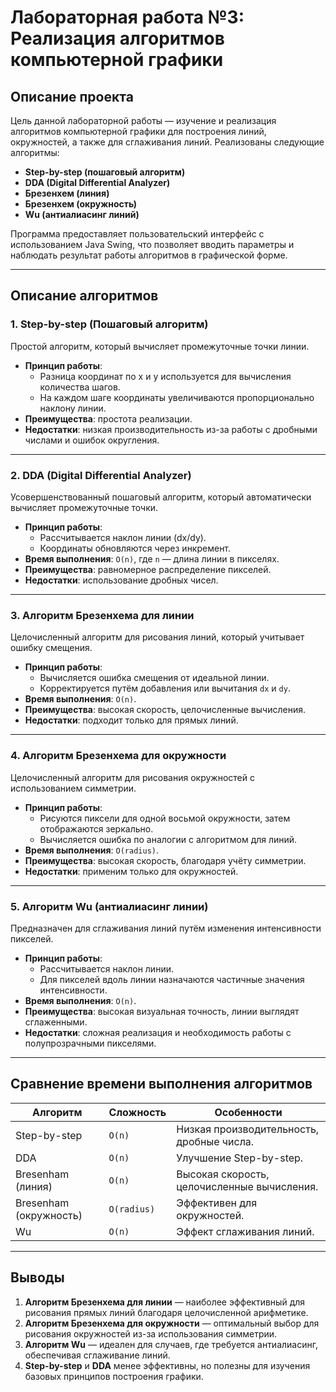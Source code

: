 # Лабораторная работа №3: Реализация алгоритмов компьютерной графики

## Описание проекта

Цель данной лабораторной работы — изучение и реализация алгоритмов компьютерной графики для построения линий, окружностей, а также для сглаживания линий. Реализованы следующие алгоритмы:

- **Step-by-step (пошаговый алгоритм)**  
- **DDA (Digital Differential Analyzer)**  
- **Брезенхем (линия)**  
- **Брезенхем (окружность)**  
- **Wu (антиалиасинг линий)**  

Программа предоставляет пользовательский интерфейс с использованием Java Swing, что позволяет вводить параметры и наблюдать результат работы алгоритмов в графической форме.

---

## Описание алгоритмов

### 1. Step-by-step (Пошаговый алгоритм)
Простой алгоритм, который вычисляет промежуточные точки линии.  
- **Принцип работы**:
  - Разница координат по x и y используется для вычисления количества шагов.
  - На каждом шаге координаты увеличиваются пропорционально наклону линии.
- **Преимущества**: простота реализации.  
- **Недостатки**: низкая производительность из-за работы с дробными числами и ошибок округления.  

---

### 2. DDA (Digital Differential Analyzer)
Усовершенствованный пошаговый алгоритм, который автоматически вычисляет промежуточные точки.  
- **Принцип работы**:
  - Рассчитывается наклон линии (dx/dy).
  - Координаты обновляются через инкремент.  
- **Время выполнения**: `O(n)`, где `n` — длина линии в пикселях.  
- **Преимущества**: равномерное распределение пикселей.  
- **Недостатки**: использование дробных чисел.  

---

### 3. Алгоритм Брезенхема для линии
Целочисленный алгоритм для рисования линий, который учитывает ошибку смещения.  
- **Принцип работы**:
  - Вычисляется ошибка смещения от идеальной линии.
  - Корректируется путём добавления или вычитания `dx` и `dy`.  
- **Время выполнения**: `O(n)`.  
- **Преимущества**: высокая скорость, целочисленные вычисления.  
- **Недостатки**: подходит только для прямых линий.  

---

### 4. Алгоритм Брезенхема для окружности
Целочисленный алгоритм для рисования окружностей с использованием симметрии.  
- **Принцип работы**:
  - Рисуются пиксели для одной восьмой окружности, затем отображаются зеркально.
  - Вычисляется ошибка по аналогии с алгоритмом для линий.  
- **Время выполнения**: `O(radius)`.  
- **Преимущества**: высокая скорость, благодаря учёту симметрии.  
- **Недостатки**: применим только для окружностей.  

---

### 5. Алгоритм Wu (антиалиасинг линии)
Предназначен для сглаживания линий путём изменения интенсивности пикселей.  
- **Принцип работы**:
  - Рассчитывается наклон линии.
  - Для пикселей вдоль линии назначаются частичные значения интенсивности.  
- **Время выполнения**: `O(n)`.  
- **Преимущества**: высокая визуальная точность, линии выглядят сглаженными.  
- **Недостатки**: сложная реализация и необходимость работы с полупрозрачными пикселями.  

---

## Сравнение времени выполнения алгоритмов

| Алгоритм               | Сложность       | Особенности                              |
|------------------------|----------------|------------------------------------------|
| Step-by-step           | `O(n)`         | Низкая производительность, дробные числа.|
| DDA                   | `O(n)`         | Улучшение Step-by-step.                  |
| Bresenham (линия)      | `O(n)`         | Высокая скорость, целочисленные вычисления.|
| Bresenham (окружность) | `O(radius)`    | Эффективен для окружностей.              |
| Wu                     | `O(n)`         | Эффект сглаживания линий.                |

---

## Выводы

1. **Алгоритм Брезенхема для линии** — наиболее эффективный для рисования прямых линий благодаря целочисленной арифметике.  
2. **Алгоритм Брезенхема для окружности** — оптимальный выбор для рисования окружностей из-за использования симметрии.  
3. **Алгоритм Wu** — идеален для случаев, где требуется антиалиасинг, обеспечивая сглаживание линий.  
4. **Step-by-step** и **DDA** менее эффективны, но полезны для изучения базовых принципов построения графики.

